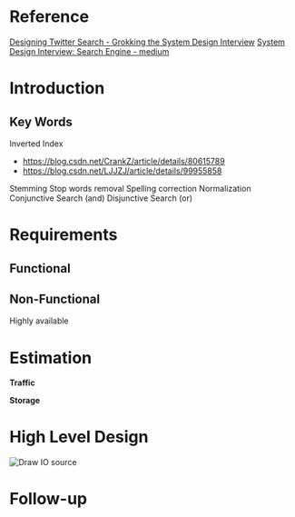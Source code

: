 # Reference
[Designing Twitter Search - Grokking the System Design Interview](https://www.educative.io/courses/grokking-the-system-design-interview/xV9mMjj74gE)
[System Design Interview: Search Engine - medium](https://medium.com/double-pointer/system-design-interview-search-engine-edb66b64fd5e)

# Introduction


## Key Words
Inverted Index
 - https://blog.csdn.net/CrankZ/article/details/80615789
 - https://blog.csdn.net/LJJZJ/article/details/99955858

Stemming
Stop words removal
Spelling correction
Normalization
Conjunctive Search (and)
Disjunctive Search (or)

# Requirements
## **Functional**


## **Non-Functional**
Highly available

# Estimation
**Traffic**


 **Storage**


# High Level Design

![Draw IO source](https://drive.google.com/file/d/1nZpAJ1gY0EXcrLiRGmfU5tJI6XbDJo0V/view?usp=sharing)


# Follow-up



<!--stackedit_data:
eyJoaXN0b3J5IjpbLTk3MDY0MjA3MSw0NjM2NzgwODMsMTI0ND
IyMzY5MiwtNDc0MzgxMDc4LC0xMzk2ODc4MTE4LDczMDk5ODEx
Nl19
-->